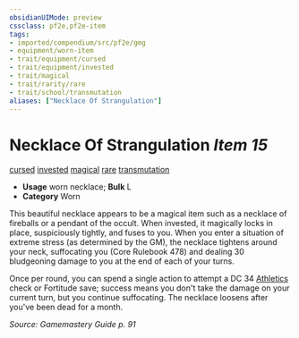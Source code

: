 ```yaml
---
obsidianUIMode: preview
cssclass: pf2e,pf2e-item
tags:
- imported/compendium/src/pf2e/gmg
- equipment/worn-item
- trait/equipment/cursed
- trait/equipment/invested
- trait/magical
- trait/rarity/rare
- trait/school/transmutation
aliases: ["Necklace Of Strangulation"]
---
```

# Necklace Of Strangulation *Item 15*  
[cursed](cursed-gmg.md)  [invested](invested.md)  [magical](magical.md)  [rare](rare.md)  [transmutation](transmutation.md)  

- **Usage** worn necklace; **Bulk** L
- **Category** Worn

This beautiful necklace appears to be a magical item such as a necklace of fireballs or a pendant of the occult. When invested, it magically locks in place, suspiciously tightly, and fuses to you. When you enter a situation of extreme stress (as determined by the GM), the necklace tightens around your neck, suffocating you (Core Rulebook 478) and dealing 30 bludgeoning damage to you at the end of each of your turns.

Once per round, you can spend a single action to attempt a DC 34 [Athletics](../../skills.md#Athletics) check or Fortitude save; success means you don't take the damage on your current turn, but you continue suffocating. The necklace loosens after you've been dead for a month.

*Source: Gamemastery Guide p. 91*